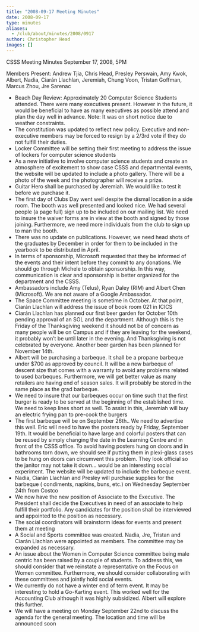 ```yaml
---
title: "2008-09-17 Meeting Minutes"
date: 2008-09-17
type: minutes
aliases:
  - /club/about/minutes/2008/0917
author: Christopher Head
images: []
---
```


CSSS Meeting Minutes
September 17, 2008, 5PM

Members Present:
Andrew Tjia, Chris Head, Presley Perswain, Amy Kwok, Albert, Nadia, Ciarán Llachlan, Jeremiah, Chung Voon, Tristan Goffman, Marcus Zhou, Jre Sarenac

*   Beach Day Review: Approximately 20 Computer Science Students attended. There were many executives present. However in the future, it would be beneficial to have as many executives as possible attend and plan the day well in advance. Note: It was on short notice due to weather constraints.
*   The constitution was updated to reflect new policy. Executive and non-executive members may be forced to resign by a 2/3rd vote if they do not fulfill their duties.
*   Locker Committee will be setting their first meeting to address the issue of lockers for computer science students
*   As a new initiative to involve computer science students and create an atmosphere of excitement to show case CSSS and departmental events, the website will be updated to include a photo gallery. There will be a photo of the week and the photographer will receive a prize.
*   Guitar Hero shall be purchased by Jeremiah. We would like to test it before we purchase it.
*   The first day of Clubs Day went well despite the dismal location in a side room. The booth was well presented and looked nice. We had several people (a page full) sign up to be included on our mailing list. We need to insure the waiver forms are in view at the booth and signed by those joining. Furthermore, we need more individuals from the club to sign up to man the booth.
*   There was no update on publications. However, we need head shots of the graduates by December in order for them to be included in the yearbook to be distributed in April.
*   In terms of sponsorship, Microsoft requested that they be informed of the events and their intent before they commit to any donations. We should go through Michele to obtain sponsorship. In this way, communication is clear and sponsorship is better organized for the department and the CSSS.
*   Ambassadors include Amy (Telus), Ryan Daley (RIM) and Albert Chen (Microsoft). We are not aware of a Google Ambassador.
*   The Space Committee meeting is sometime in October. At that point, Ciarán Llachlan will address the issue of book room 021 in ICICS
*   Ciarán Llachlan has planned our first beer garden for October 10th pending approval of an SOL and the department. Although this is the Friday of the Thanksgiving weekend it should not be of concern as many people will be on Campus and if they are leaving for the weekend, it probably won’t be until later in the evening. And Thanksgiving is not celebrated by everyone. Another beer garden has been planned for November 14th.
*   Albert will be purchasing a barbeque. It shall be a propane barbeque under $700 as approved by council. It will be a new barbeque of descent size that comes with a warranty to avoid any problems related to used barbeques. Furthermore, we will get better value as many retailers are having end of season sales. It will probably be stored in the same place as the grad barbeque.
*   We need to insure that our barbeques occur on time such that the first burger is ready to be served at the beginning of the established time. We need to keep lines short as well. To assist in this, Jeremiah will buy an electric frying pan to pre-cook the burgers
*   The first barbeque will be on September 26th.. We need to advertise this well. Eric will need to have the posters ready by Friday, September 19th. It would be beneficial to have large and colorful posters that can be reused by simply changing the date in the Learning Centre and in front of the CSSS office. To avoid having posters hung on doors and in bathrooms torn down, we should see if putting them in plexi-glass cases to be hung on doors can circumvent this problem. They look official so the janitor may not take it down… would be an interesting social experiment. The website will be updated to include the barbeque event.
*   Nadia, Ciarán Llachlan and Presley will purchase supplies for the barbeque ( condiments, napkins, buns, etc.) on Wednesday September 24th from Costco
*   We now have the new position of Associate to the Executive. The President shall decide the Executives in need of an associate to help fulfill their portfolio. Any candidates for the position shall be interviewed and appointed to the position as necessary.
*   The social coordinators will brainstorm ideas for events and present them at meeting
*   A Social and Sports committee was created. Nadia, Jre, Tristan and Ciarán Llachlan were appointed as members. The committee may be expanded as necessary.
*   An issue about the Women in Computer Science committee being male centric has been raised by a couple of students. To address this, we should consider that we reinstate a representative on the Focus on Women committee. Furthermore, we should consider collaborating with these committees and jointly hold social events.
*   We currently do not have a winter end of term event. It may be interesting to hold a Go-Karting event. This worked well for the Accounting Club although it was highly subsidized. Albert will explore this further.
*   We will have a meeting on Monday September 22nd to discuss the agenda for the general meeting. The location and time will be announced soon
